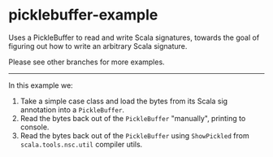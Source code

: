 picklebuffer-example
====================

Uses a PickleBuffer to read and write Scala signatures, towards the goal of figuring out how to write an arbitrary Scala signature.

Please see other branches for more examples.

----------------------------------------------------

In this example we:

1) Take a simple case class and load the bytes from its Scala sig annotation into a `PickleBuffer`.
2) Read the bytes back out of the `PickleBuffer` "manually", printing to console.
3) Read the bytes back out of the `PickleBuffer` using `ShowPickled` from `scala.tools.nsc.util` compiler utils.
